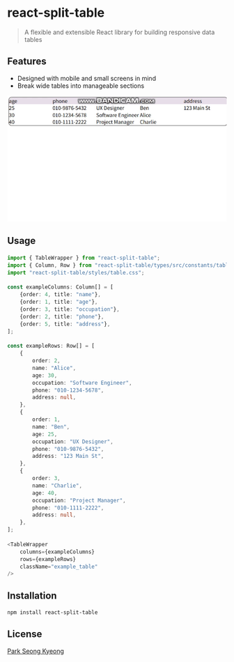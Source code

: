 # react-split-table

> A flexible and extensible React library for building responsive data tables

## Features

- Designed with mobile and small screens in mind
- Break wide tables into manageable sections

![example](https://github.com/ParkBible/react-split-table/raw/main/react-split-table-example.gif)

## Usage

```typescript
import { TableWrapper } from "react-split-table";
import { Column, Row } from "react-split-table/types/src/constants/tableInterfaces";
import "react-split-table/styles/table.css";

const exampleColumns: Column[] = [
    {order: 4, title: "name"},
    {order: 1, title: "age"},
    {order: 3, title: "occupation"},
    {order: 2, title: "phone"},
    {order: 5, title: "address"},
];

const exampleRows: Row[] = [
    {
        order: 2,
        name: "Alice",
        age: 30,
        occupation: "Software Engineer",
        phone: "010-1234-5678",
        address: null,
    },
    {
        order: 1,
        name: "Ben",
        age: 25,
        occupation: "UX Designer",
        phone: "010-9876-5432",
        address: "123 Main St",
    },
    {
        order: 3,
        name: "Charlie",
        age: 40,
        occupation: "Project Manager",
        phone: "010-1111-2222",
        address: null,
    },
];

<TableWrapper
    columns={exampleColumns}
    rows={exampleRows}
    className="example_table"
/>
```

## Installation

```bash
npm install react-split-table
```

## License

[Park Seong Kyeong](https://github.com/parkbible)
